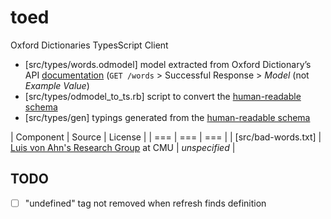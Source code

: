 # toed

Oxford Dictionaries TypesScript Client

- [src/types/words.odmodel] model extracted from Oxford Dictionary’s API [documentation](https://developer.oxforddictionaries.com/documentation#/words) (`GET /words` > Successful Response > _Model_ (not _Example Value_)
- [src/types/odmodel_to_ts.rb] script to convert the [human-readable schema](src/types/words.odmodel)
- [src/types/gen] typings generated from the [human-readable schema](src/types/words.odmodel)

| Component | Source | License |
| === | === | === |
| [src/bad-words.txt] | [Luis von Ahn's Research Group](https://www.cs.cmu.edu/~biglou/resources/) at CMU | _unspecified_ |

## TODO
- [ ] "undefined" tag not removed when refresh finds definition
